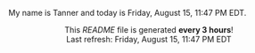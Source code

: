 My name is Tanner and today is Friday, August 15, 11:47 PM EDT.

<p align="center">This <i>README</i> file is generated <b>every 3 hours</b>!</br>Last refresh: Friday, August 15, 11:47 PM EDT<br /></p>
